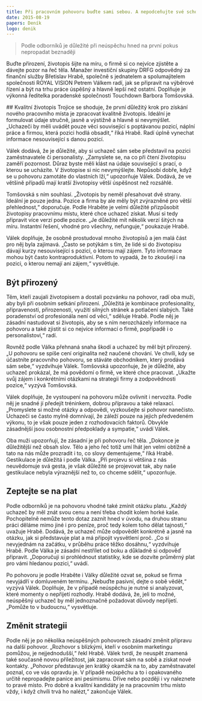 ```yaml
---
title: Při pracovním pohovoru buďte sami sebou. A nepodceňujte své schopnosti
date: 2015-08-19
papers: Deník
logo: denik
---
```

> Podle odborníků je důležité při neúspěchu hned na první pokus nepropadat beznaději

Buďte přirození, životopis šijte na míru, o firmě si co nejvíce zjistěte a dávejte pozor na řeč těla. Manažer investiční skupiny DRFG odpovědný za finanční služby Břetislav Hrabě, společně s jednatelem a spolumajitelem společnosti ROYAL VISION Petrem Válkem radí, jak se připravit na výběrové řízení a být na trhu práce úspěšný a hlavně lepší než ostatní. Doplňuje je výkonná ředitelka poradenské společnosti Touchdown Barbora Tomšovská.

\##&nbsp;Kvalitní životopis
Trojice se shoduje, že první důležitý krok pro získání nového pracovního místa je zpracovat kvalitně životopis. Ideální je formulovat údaje stručně, jasně a výstižně a hlavně si nevymýšlet. „Uchazeči by měli uvádět pouze věci související s poptávanou pozicí, náplní práce a firmou, která pozici hodlá obsadit,“ říká Hrabě. Radí úplně vynechat informace nesouvisející s danou pozicí.

Válek dodává, že je důležité, aby si uchazeč sám sebe představil na pozici zaměstnavatele či personalisty. „Zamyslete se, na co při čtení životopisu zaměří pozornost. Důraz byste měli klást na údaje související s prací, o kterou se ucházíte. V životopise si nic nevymýšlejte. Nepůsobí dobře, když se u pohovoru zamotáte do vlastních lží,“ upozorňuje Válek. Dodává, že ve většině případů mají kratší životopisy větší úspěšnost než rozsáhlé.

Tomšovská s ním souhlasí. „Životopis by neměl přesahovat dvě strany. Ideální je pouze jedna. Pozice a firma by ale měly být zvýrazněné pro větší přehlednost,“ doporučuje.
Podle Hraběte je velmi důležité přizpůsobit životopisy pracovnímu místu, které chce uchazeč získat. Musí si tedy připravit více verzí podle pozice. „Je důležité mít několik verzí šitých na míru. Instantní řešení, vhodné pro všechny, nefunguje,“ poukazuje Hrabě.

Válek doplňuje, že osobně prostudoval mnoho životopisů a jen malá část pro něj byla zajímavá. „Často se potýkám s tím, že lidé si do životopisu dávají kurzy nesouvisející s pozicí, o kterou mají zájem. Tyto informace mohou být často kontraproduktivní. Potom to vypadá, že to zkoušejí i na pozici, o kterou nemají ani zájem,“ vysvětluje.

## Být přirozený

Těm, kteří zaujali životopisem a dostali pozvánku na pohovor, radí oba muži, aby byli při osobním setkání přirození. „Důležitá je kombinace profesionality, připravenosti, přirozenosti, využití silných stránek a potlačení slabých. Také poradenství od profesionála není od věci,“ sděluje Hrabě. Podle něj je zásadní nastudovat si životopis, aby se s ním nerozcházely informace na pohovoru a také zjistit si co nejvíce informací o firmě, popřípadě i o personalistovi,“ radí.

Rovněž podle Válka přehnaná snaha škodí a uchazeč by měl být přirozený. „U pohovoru se spíše cení originalita než naučené chování. Ve chvíli, kdy se účastníte pracovního pohovoru, se stáváte obchodníkem, který prodává sám sebe,“ vyzdvihuje Válek. Tomšovská upozorňuje, že je důležité, aby uchazeč prokázal, že má povědomí o firmě, ve které chce pracovat. „Ukažte svůj zájem i konkrétními otázkami na strategii firmy a zodpovědnosti pozice,“ vyzývá Tomšovská.

Válek doplňuje, že vystoupení na pohovoru může ovlivnit i nervozita. Podle něj je snadné jí předejít tréninkem, dobrou přípravou a také relaxací. „Promyslete si možné otázky a odpovědi, vyzkoušejte si pohovor nanečisto. Uchazeči se často mylně domnívají, že záleží pouze na jejich předvedeném výkonu, to je však pouze jeden z rozhodovacích faktorů. Obvykle zásadnější jsou osobnostní předpoklady a sympatie,“ uvádí Válek.

Oba muži upozorňují, že zásadní je při pohovoru řeč těla. „Dokonce je důležitější než obsah slov. Tělo a jeho řeč totiž umí lhát jen velmi obtížně a tato na nás může prozradit i to, co slovy dementujeme,“ říká Hrabě. Gestikulace je důležitá i podle Válka. „Při projevu si většina z nás neuvědomuje svá gesta, je však důležité se projevovat tak, aby naše gestikulace nebyla výraznější než to, co chceme sdělit,“ upozorňuje.

## Zeptejte se na plat

Podle odborníků je na pohovoru vhodné také zmínit otázku platu. „Každý uchazeč by měl znát svou cenu a není třeba chodit kolem horké kaše. Pochopitelně nemůže tento dotaz zaznít hned v úvodu, na druhou stranu práci děláme mimo jiné i pro peníze, proč tedy kolem toho dělat tajnosti,“ uvažuje Hrabě.
Dodává, že uchazeč může odpovědět konkrétně a jasně na otázku, jak si představuje plat a má připojit vysvětlení proč. „Co si nevyjednám na začátku, v průběhu práce těžko dosáhnu,“ vyzdvihuje Hrabě. Podle Válka je zásadní nestřílet od boku a důkladně si odpověď připravit. „Doporučuji si prohlédnout statistiky, kde se dozvíte průměrný plat pro vámi hledanou pozici,“ uvádí.

Po pohovoru je podle Hraběte i Války důležité ozvat se, pokud se firma nevyjádří v domluveném termínu. „Nebuďte pasivní, dejte o sobě vědět,“ vyzývá Válek. Doplňuje, že v případě neúspěchu je nutné si analyzovat, které momenty o nepřijetí rozhodly. Hrabě dodává, že, je­li to možné, neúspěšný uchazeč by měl jednoznačně požadovat důvody nepřijetí. „Pomůže to v budoucnu,“ vysvětluje.

## Změnit strategii

Podle něj je po několika neúspěšných pohovorech zásadní změnit přípravu na další pohovor. „Rozhovor s blízkými, kteří v osobním marketingu pomůžou, je nejjednodušší,“ řekl Hrabě.
Válek tvrdí, že neuspět znamená také současně novou příležitost, jak zapracovat sám na sobě a získat nové kontakty. „Pohovor představuje jen krátký okamžik na to, aby zaměstnavatel poznal, co ve vás opravdu je. V případě neúspěchu a to i opakovaného určitě nepropadejte panice ani pesimismu. Dříve nebo později i vy naleznete to pravé místo. Pro dobré a kvalitní kandidáty je na pracovním trhu místo vždy, i když chvíli trvá ho nalézt,“ zakončuje Válek.
